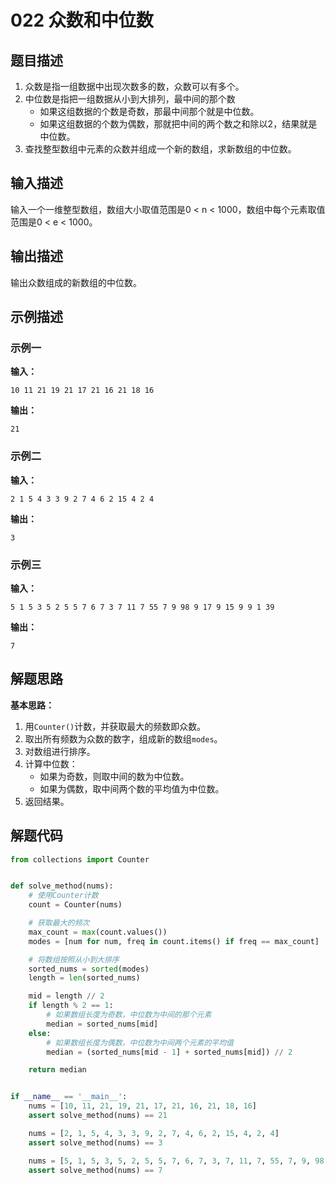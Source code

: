 # 022 众数和中位数

## 题目描述

1. 众数是指一组数据中出现次数多的数，众数可以有多个。
2. 中位数是指把一组数据从小到大排列，最中间的那个数
    - 如果这组数据的个数是奇数，那最中间那个就是中位数。
    - 如果这组数据的个数为偶数，那就把中间的两个数之和除以2，结果就是中位数。
3. 查找整型数组中元素的众数并组成一个新的数组，求新数组的中位数。

## 输入描述

输入一个一维整型数组，数组大小取值范围是0 < n < 1000，数组中每个元素取值范围是0 < e < 1000。

## 输出描述

输出众数组成的新数组的中位数。

## 示例描述

### 示例一

**输入：**

```text
10 11 21 19 21 17 21 16 21 18 16
```

**输出：**

```text
21
```

### 示例二

**输入：**

```text
2 1 5 4 3 3 9 2 7 4 6 2 15 4 2 4
```

**输出：**

```text
3
```

### 示例三

**输入：**

```text
5 1 5 3 5 2 5 5 7 6 7 3 7 11 7 55 7 9 98 9 17 9 15 9 9 1 39
```

**输出：**

```text
7
```

## 解题思路

**基本思路：** 

1. 用`Counter()`计数，并获取最大的频数即众数。
2. 取出所有频数为众数的数字，组成新的数组`modes`。
3. 对数组进行排序。
4. 计算中位数：
   - 如果为奇数，则取中间的数为中位数。
   - 如果为偶数，取中间两个数的平均值为中位数。
5. 返回结果。

## 解题代码

```Python
from collections import Counter


def solve_method(nums):
    # 使用Counter计数
    count = Counter(nums)

    # 获取最大的频次
    max_count = max(count.values())
    modes = [num for num, freq in count.items() if freq == max_count]

    # 将数组按照从小到大排序
    sorted_nums = sorted(modes)
    length = len(sorted_nums)

    mid = length // 2
    if length % 2 == 1:
        # 如果数组长度为奇数，中位数为中间的那个元素
        median = sorted_nums[mid]
    else:
        # 如果数组长度为偶数，中位数为中间两个元素的平均值
        median = (sorted_nums[mid - 1] + sorted_nums[mid]) // 2

    return median


if __name__ == '__main__':
    nums = [10, 11, 21, 19, 21, 17, 21, 16, 21, 18, 16]
    assert solve_method(nums) == 21

    nums = [2, 1, 5, 4, 3, 3, 9, 2, 7, 4, 6, 2, 15, 4, 2, 4]
    assert solve_method(nums) == 3

    nums = [5, 1, 5, 3, 5, 2, 5, 5, 7, 6, 7, 3, 7, 11, 7, 55, 7, 9, 98, 9, 17, 9, 15, 9, 9, 1, 39]
    assert solve_method(nums) == 7
```
